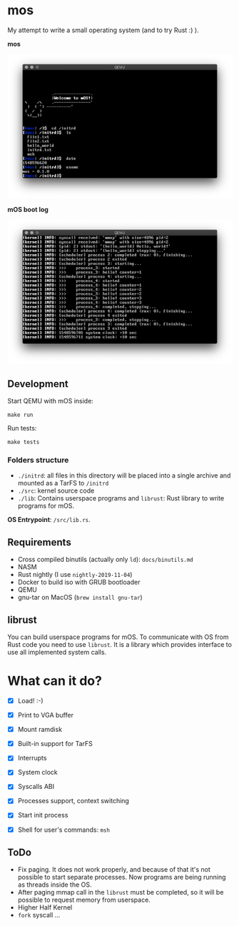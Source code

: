 # mos

My attempt to write a small operating system (and to try Rust :) ).

**mos**

![mos: msh](https://github.com/alexander-akhmetov/mos/blob/readme-pics/screenshots/msh.png?raw=true)

**mOS boot log**

![mos: start-up logs](https://github.com/alexander-akhmetov/mos/blob/readme-pics/screenshots/start.png?raw=true)



## Development

Start QEMU with mOS inside:

```shell
make run
```

Run tests:

```shell
make tests
```

### Folders structure

* `./initrd`: all files in this directory will be placed into a single archive and mounted as a TarFS to `/initrd`
* `./src`: kernel source code
* `./lib`: Contains userspace programs and `librust`: Rust library to write programs for mOS.

**OS Entrypoint**: `/src/lib.rs`.

## Requirements

* Cross compiled binutils (actually only `ld`): `docs/binutils.md`
* NASM
* Rust nightly (I use `nightly-2019-11-04`)
* Docker to build iso with GRUB bootloader
* QEMU
* gnu-tar on MacOS (`brew install gnu-tar`)

## librust

You can build userspace programs for mOS. To communicate with OS from Rust code you need to use `librust`.
It is a library which provides interface to use all implemented system calls.

# What can it do?

* [x] Load! :-)
* [x] Print to VGA buffer
* [x] Mount ramdisk
* [x] Built-in support for TarFS
* [x] Interrupts
* [x] System clock
* [x] Syscalls ABI
* [x] Processes support, context switching
* [x] Start init process
* [x] Shell for user's commands: `msh`


## ToDo

* Fix paging. It does not work properly, and because of that it's not possible to start separate processes. Now programs are being running as threads inside the OS.
* After paging mmap call in the `librust` must be completed, so it will be possible to request memory from userspace.
* Higher Half Kernel
* `fork` syscall
...
